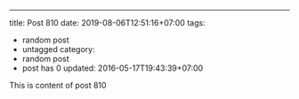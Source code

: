 ---
title: Post 810
date: 2019-08-06T12:51:16+07:00
tags:
  - random post
  - untagged
category:
  - random post
  - post has 0
updated: 2016-05-17T19:43:39+07:00

This is content of post 810